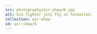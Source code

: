 ```yaml
---
src: photography/air-show/6.jpg
alt: Six fighter jets fly in formation.
collection: air-show
id: air-show/6
---
```

